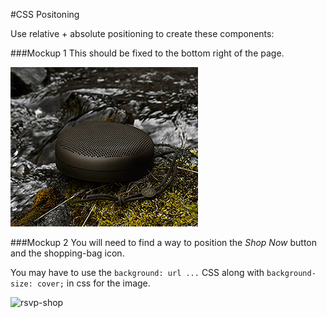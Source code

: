 #CSS Positoning

Use relative + absolute positioning to create these components:


###Mockup 1
This should be fixed to the bottom right of the page.

![beoplay](./beoplay-signup-flash/beoplay-speaker.jpg)



###Mockup 2
You will need to find a way to position the *Shop Now* button and the shopping-bag icon.

You may have to use the `background: url ...` CSS  along with `background-size: cover;` in css for the image.

![rsvp-shop](./beoplay-signup-flash/rsvp-shop-mockup.jpg)
